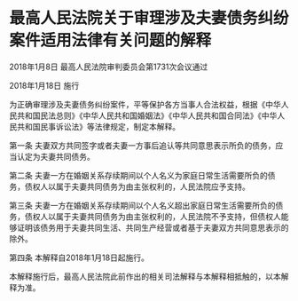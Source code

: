 # 最高人民法院关于审理涉及夫妻债务纠纷案件适用法律有关问题的解释

2018年1月8日 最高人民法院审判委员会第1731次会议通过

2018年1月18日 施行

<!-- INFO END -->

为正确审理涉及夫妻债务纠纷案件，平等保护各方当事人合法权益，根据《中华人民共和国民法总则》《中华人民共和国婚姻法》《中华人民共和国合同法》《中华人民共和国民事诉讼法》等法律规定，制定本解释。

第一条 夫妻双方共同签字或者夫妻一方事后追认等共同意思表示所负的债务，应当认定为夫妻共同债务。

第二条 夫妻一方在婚姻关系存续期间以个人名义为家庭日常生活需要所负的债务，债权人以属于夫妻共同债务为由主张权利的，人民法院应予支持。

第三条 夫妻一方在婚姻关系存续期间以个人名义超出家庭日常生活需要所负的债务，债权人以属于夫妻共同债务为由主张权利的，人民法院不予支持，但债权人能够证明该债务用于夫妻共同生活、共同生产经营或者基于夫妻双方共同意思表示的除外。

第四条 本解释自2018年1月18日起施行。

本解释施行后，最高人民法院此前作出的相关司法解释与本解释相抵触的，以本解释为准。